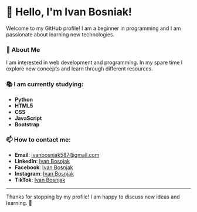# 👋 Hello, I'm Ivan Bosniak!

Welcome to my GitHub profile! I am a beginner in programming and I am passionate about learning new technologies.

### 🌌 About Me
I am interested in web development and programming. In my spare time I explore new concepts and learn through different resources.

### 📚 I am currently studying:
- **Python**
- **HTML5**
- **CSS**
- **JavaScript**
- **Bootstrap**

### 📫 How to contact me:
- **Email**: [ivanbosnjak587@gmail.com](mailto:ivanbosnjak587@gmail.com)
- **LinkedIn**: [Ivan Bosnjak](https://www.linkedin.com/in/ivan-bosnjak/)
- **Facebook**: [Ivan Bosnjak](https://www.facebook.com/profile.php?id=100090290286392)
- **Instagram**: [Ivan Bosnjak](https://www.instagram.com/ivanbosnjak587/)
- **TikTok**: [Ivan Bosnjak](https://www.tiktok.com/@ivanbosnjak5877)

---

Thanks for stopping by my profile! I am happy to discuss new ideas and learning. 🚀
